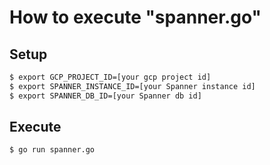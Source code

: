 # How to execute "spanner.go"

## Setup

```bash
$ export GCP_PROJECT_ID=[your gcp project id]
$ export SPANNER_INSTANCE_ID=[your Spanner instance id]
$ export SPANNER_DB_ID=[your Spanner db id]
```

## Execute

```bash
$ go run spanner.go
```
